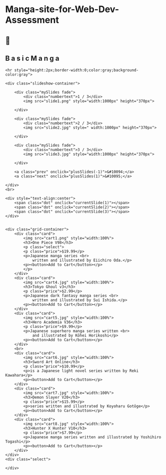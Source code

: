 # Manga-site-for-Web-Dev-Assessment

<!DOCTYPE html>
<html lang="en">

<head>
    <meta charset="UTF-8">
    <meta http-equiv="X-UA-Compatible" content="IE=edge">
    <meta name="viewport" content="width=device-width, initial-scale=1.0">
    <title>Basic Manga</title>
    <link rel="stylesheet" href="index.css">
    <link rel="stylesheet" href="carousel.css">
    <link rel="stylesheet" href="https://cdnjs.cloudflare.com/ajax/libs/font-awesome/4.7.0/css/font-awesome.min.css">
</head>

<body>
    <h1 style="font-size:24px" class="fa">&#xf07a;</h1>
    <nav class="nav_h2">
        <h2> B a s i c M a n g a</h2>
    </nav>

    <hr style="height:2px;border-width:0;color:gray;background-color:gray">

    <div class="slideshow-container">

        <div class="mySlides fade">
            <div class="numbertext">1 / 3</div>
            <img src="slide1.png" style="width:1000px" height="370px">

        </div>

        <div class="mySlides fade">
            <div class="numbertext">2 / 3</div>
            <img src="slide2.jpg" style=" width:1000px" height="370px">

        </div>

        <div class="mySlides fade">
            <div class="numbertext">3 / 3</div>
            <img src="slide3.jpg" style="width:1000px" height="370px">

        </div>

        <a class="prev" onclick="plusSlides(-1)">&#10094;</a>
        <a class="next" onclick="plusSlides(1)">&#10095;</a>

    </div>
    <br>

    <div style="text-align:center">
        <span class="dot" onclick="currentSlide(1)"></span>
        <span class="dot" onclick="currentSlide(2)"></span>
        <span class="dot" onclick="currentSlide(3)"></span>
    </div>


    <div class="grid-container">
        <div class="card">
            <img src="cart1.png" style="width:100%">
            <h3>One Piece V98</h3>
            <p class="select">
            <p class="price">$19.99</p>
            <p>Japanese manga series <br>
                written and illustrated by Eiichiro Oda.</p>
            <p><button>Add to Cart</button></p>
            </p>
        </div>
        <div class="card">
            <img src="cart4.jpg" style="width:100%">
            <h3>Tokyo Ghoul v3</h3>
            <p class="price">$2.99</p>
            <p>Japanese dark fantasy manga series <br>
                written and illustrated by Sui Ishida.</p>
            <p><button>Add to Cart</button></p>
        </div>
        <div class="card">
            <img src="cart5.jpg" style="width:100%">
            <h3>Hero Academia V36</h3>
            <p class="price">$9.99</p>
            <p>Japanese superhero manga series written <br>
                and illustrated by Kōhei Horikoshi</p>
            <p><button>Add to Cart</button></p>
        </div>
        <br>
        <div class="card">
            <img src="cart6.jpg" style="width:100%">
            <h3>Sword Art Online</h3>
            <p class="price">$10.99</p>
            <p>is a Japanese light novel series written by Reki Kawahara</p>
            <p><button>Add to Cart</button></p>
        </div>
        <div class="card">
            <img src="cart7.jpg" style="width:100%">
            <h3>Demon Slayer V20</h3>
            <p class="price">$15.99</p>
            <p>series written and illustrated by Koyoharu Gotōge</p>
            <p><button>Add to Cart</button></p>
        </div>
        <div class="card">
            <img src="cart8.jpg" style="width:100%">
            <h3>Hunter X Hunter V10</h3>
            <p class="price">$7.99</p>
            <p>Japanese manga series written and illustrated by Yoshihiro Togashi</p>
            <p><button>Add to Cart</button></p>
        </div>
    </div>
    <div class="select">

    </div>


</body>
<script type="text/javascript" src="carousel.js"></script>
<script type="text/javascript" src="main.js"></script>


</html>
